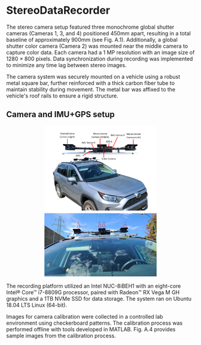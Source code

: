 # StereoDataRecorder
 
The stereo camera setup featured three monochrome global shutter cameras (Cameras 1, 3, and 4) positioned 450mm apart, resulting in a total baseline of approximately 900mm (see Fig. A.1). Additionally, a global shutter color camera (Camera 2) was mounted near the middle camera to capture color data. Each camera had a 1 MP resolution with an image size of 1280 × 800 pixels. Data synchronization during recording was implemented to minimize any time lag between stereo images.

The camera system was securely mounted on a vehicle using a robust metal square bar, further reinforced with a thick carbon fiber tube to maintain stability during movement. The metal bar was affixed to the vehicle's roof rails to ensure a rigid structure.

## Camera and IMU+GPS setup

<p align="center">
  <img src="samples/carsetup.png" alt="Image 1" width="300" />
  <img src="samples/esetup.jpg" alt="Image 2" width="300" />
</p>

The recording platform utilized an Intel NUC-8iBEH1 with an eight-core Intel® Core™ i7-8809G processor, paired with Radeon™ RX Vega M GH graphics and a 1TB NVMe SSD for data storage. The system ran on Ubuntu 18.04 LTS Linux (64-bit).

Images for camera calibration were collected in a controlled lab environment using checkerboard patterns. The calibration process was performed offline with tools developed in MATLAB. Fig. A.4 provides sample images from the calibration process.
